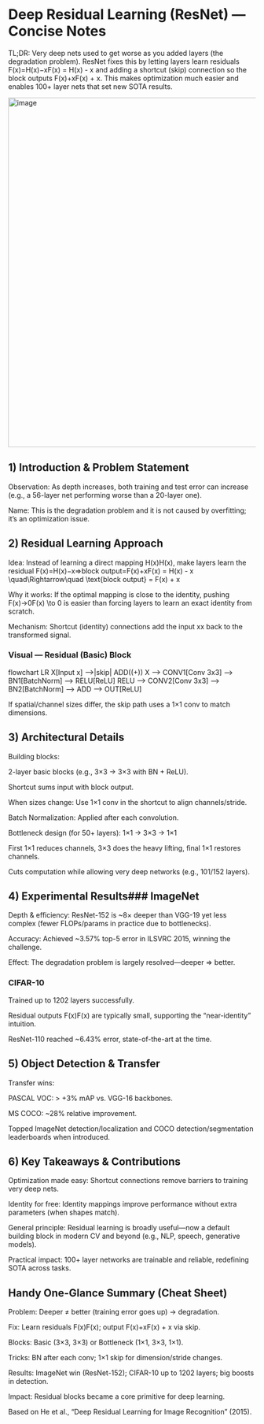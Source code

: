 # Deep Residual Learning (ResNet) — Concise Notes

TL;DR: Very deep nets used to get worse as you added layers (the degradation problem). ResNet fixes this by letting layers learn residuals F(x)=H(x)−xF(x) = H(x) - x and adding a shortcut (skip) connection so the block outputs F(x)+xF(x) + x. This makes optimization much easier and enables 100+ layer nets that set new SOTA results.

<img width="1524" height="710" alt="image" src="https://github.com/user-attachments/assets/e18dd56e-0771-4fd5-a86f-a161c48917c8" />

## 1) Introduction &amp; Problem Statement


Observation: As depth increases, both training and test error can increase (e.g., a 56-layer net performing worse than a 20-layer one).


Name: This is the degradation problem and it is not caused by overfitting; it’s an optimization issue.



## 2) Residual Learning Approach


Idea: Instead of learning a direct mapping H(x)H(x), make layers learn the residual
F(x)=H(x)−x⇒block&nbsp;output=F(x)+xF(x) = H(x) - x \quad\Rightarrow\quad \text{block output} = F(x) + x


Why it works: If the optimal mapping is close to the identity, pushing F(x)→0F(x) \to 0 is easier than forcing layers to learn an exact identity from scratch.


Mechanism: Shortcut (identity) connections add the input xx back to the transformed signal.


### Visual — Residual (Basic) Block
flowchart LR
    X[Input x] --&gt;|skip| ADD((+))
    X --&gt; CONV1[Conv 3x3] --&gt; BN1[BatchNorm] --&gt; RELU[ReLU]
    RELU --&gt; CONV2[Conv 3x3] --&gt; BN2[BatchNorm] --&gt; ADD --&gt; OUT[ReLU]

If spatial/channel sizes differ, the skip path uses a 1×1 conv to match dimensions.

## 3) Architectural Details


Building blocks:


2-layer basic blocks (e.g., 3×3 → 3×3 with BN + ReLU).


Shortcut sums input with block output.




When sizes change: Use 1×1 conv in the shortcut to align channels/stride.


Batch Normalization: Applied after each convolution.


Bottleneck design (for 50+ layers):
1×1 → 3×3 → 1×1


First 1×1 reduces channels, 3×3 does the heavy lifting, final 1×1 restores channels.


Cuts computation while allowing very deep networks (e.g., 101/152 layers).





## 4) Experimental Results### ImageNet



Depth &amp; efficiency: ResNet-152 is ~8× deeper than VGG-19 yet less complex (fewer FLOPs/params in practice due to bottlenecks).


Accuracy: Achieved ~3.57% top-5 error in ILSVRC 2015, winning the challenge.


Effect: The degradation problem is largely resolved—deeper ⇒ better.


### CIFAR-10


Trained up to 1202 layers successfully.


Residual outputs F(x)F(x) are typically small, supporting the “near-identity” intuition.


ResNet-110 reached ~6.43% error, state-of-the-art at the time.



## 5) Object Detection &amp; Transfer


Transfer wins:


PASCAL VOC: &gt; +3% mAP vs. VGG-16 backbones.


MS COCO: ~28% relative improvement.


Topped ImageNet detection/localization and COCO detection/segmentation leaderboards when introduced.





## 6) Key Takeaways &amp; Contributions


Optimization made easy: Shortcut connections remove barriers to training very deep nets.


Identity for free: Identity mappings improve performance without extra parameters (when shapes match).


General principle: Residual learning is broadly useful—now a default building block in modern CV and beyond (e.g., NLP, speech, generative models).


Practical impact: 100+ layer networks are trainable and reliable, redefining SOTA across tasks.



## Handy One-Glance Summary (Cheat Sheet)


Problem: Deeper ≠ better (training error goes up) → degradation.


Fix: Learn residuals F(x)F(x); output F(x)+xF(x) + x via skip.


Blocks: Basic (3×3, 3×3) or Bottleneck (1×1, 3×3, 1×1).


Tricks: BN after each conv; 1×1 skip for dimension/stride changes.


Results: ImageNet win (ResNet-152); CIFAR-10 up to 1202 layers; big boosts in detection.


Impact: Residual blocks became a core primitive for deep learning.



Based on He et al., “Deep Residual Learning for Image Recognition” (2015).
